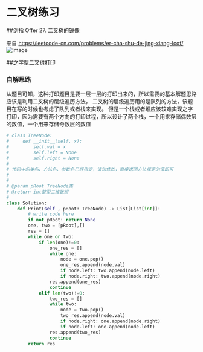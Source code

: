 # 二叉树练习

##剑指 Offer 27. 二叉树的镜像

来自 <https://leetcode-cn.com/problems/er-cha-shu-de-jing-xiang-lcof/> 
![image](https://user-images.githubusercontent.com/22584921/148520243-e58c3c85-60c9-4ecc-b6b0-3115db9999a8.png)










##之字型二叉树打印
### 自解思路
从题目可知，这种打印题目是要一层一层的打印出来的，所以需要的基本解题思路应该是利用二叉树的层级遍历方法， 二叉树的层级遍历用的是队列的方法，该题目在写的时候也考虑了队列或者栈来实现。
但是一个栈或者堆应该较难实现之字打印，因为需要有两个方向的打印过程，所以设计了两个栈，一个用来存储偶数层的数值，一个用来存储奇数层的数值

```python
# class TreeNode:
#     def __init__(self, x):
#         self.val = x
#         self.left = None
#         self.right = None
#
# 代码中的类名、方法名、参数名已经指定，请勿修改，直接返回方法规定的值即可
#
# 
# @param pRoot TreeNode类 
# @return int整型二维数组
#
class Solution:
    def Print(self , pRoot: TreeNode) -> List[List[int]]:
        # write code here
        if not pRoot: return None
        one, two = [pRoot],[]
        res = []
        while one or two:
            if len(one)!=0:
                one_res = []
                while one:
                    node = one.pop()
                    one_res.append(node.val)
                    if node.left: two.append(node.left)
                    if node.right: two.append(node.right)
                res.append(one_res)
                continue
            elif len(two)!=0:
                two_res = []
                while two:
                    node = two.pop()
                    two_res.append(node.val)
                    if node.right: one.append(node.right)
                    if node.left: one.append(node.left)
                res.append(two_res)
                continue
        return res
```
